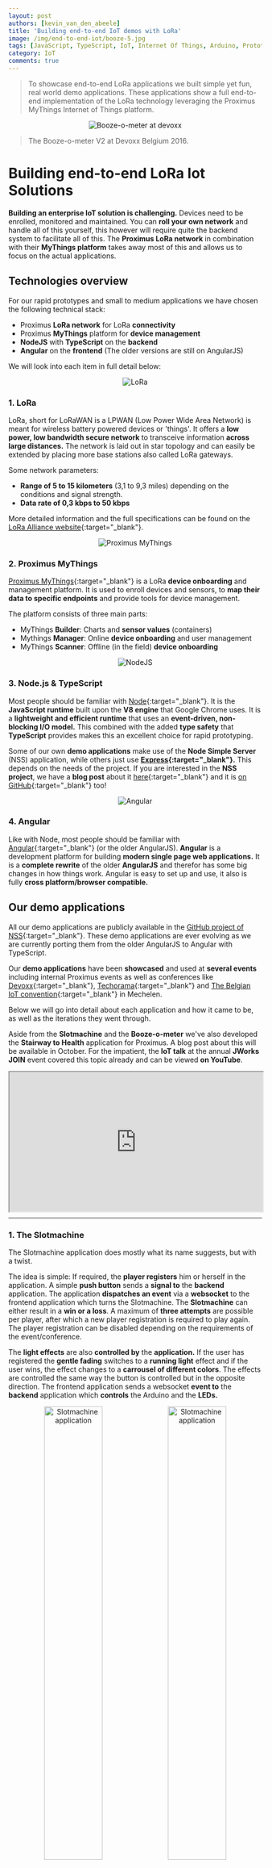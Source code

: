 ```yaml
---
layout: post
authors: [kevin_van_den_abeele]
title: 'Building end-to-end IoT demos with LoRa'
image: /img/end-to-end-iot/booze-5.jpg
tags: [JavaScript, TypeScript, IoT, Internet Of Things, Arduino, Prototyping, Sensors, LoRa, Booze, Node.js, Proximus, MyThings, smart tech, smart, tech, johnny-five, electronics, modem]
category: IoT
comments: true
---
```


>To showcase end-to-end LoRa applications we built simple yet fun, real world demo applications. 
These applications show a full end-to-end implementation of the LoRa technology leveraging the Proximus MyThings Internet of Things platform.

<p style="text-align: center;">
  <img class="image fit" style="width: auto; max-height: 500px; margin:0px auto;" alt="Booze-o-meter at devoxx" src="/img/end-to-end-iot/booze-devoxx.jpg">
</p>

> The Booze-o-meter V2 at Devoxx Belgium 2016.

# Building end-to-end LoRa Iot Solutions 
**Building an enterprise IoT solution is challenging.** Devices need to be enrolled, monitored and maintained.
You can **roll your own network** and handle all of this yourself, this however will require quite the backend system to facilitate all of this.
The **Proximus LoRa network** in combination with their **MyThings platform** takes away most of this and allows us to focus on the actual applications.


## Technologies overview
For our rapid prototypes and small to medium applications we have chosen the following technical stack:
- Proximus **LoRa network** for LoRa **connectivity**
- Proximus **MyThings** platform for **device management**
- **NodeJS** with **TypeScript** on the **backend**
- **Angular** on the **frontend** (The older versions are still on AngularJS)

We will look into each item in full detail below:

<p style="text-align: center;">
  <img class="image fit" style="max-width: 300px; margin:0px auto;" alt="LoRa" src="/img/end-to-end-iot/lora.png">
</p>

### 1. LoRa

LoRa, short for LoRaWAN is a LPWAN (Low Power Wide Area Network) is meant for wireless battery powered devices or 'things'.
It offers a **low power, low bandwidth secure network** to transceive information **across large distances.** The network is laid out in star topology and can easily be extended by placing more base stations also called LoRa gateways.

Some network parameters:
- **Range of 5 to 15 kilometers** (3,1 to 9,3 miles) depending on the conditions and signal strength.
- **Data rate of 0,3 kbps to 50 kbps**

More detailed information and the full specifications can be found on the [LoRa Alliance website](https://www.lora-alliance.org/technology){:target="_blank"}.

<p style="text-align: center;">
  <img class="image fit" style="max-width: 300px; margin:0px auto;" alt="Proximus MyThings" src="/img/end-to-end-iot/mythings.png">
</p>

### 2. Proximus MyThings 

[Proximus MyThings](https://mythings.proximus.be/#/login/){:target="_blank"} is a LoRa **device onboarding** and management platform. 
It is used to enroll devices and sensors, to **map their data to specific endpoints** and provide tools for device management.

The platform consists of three main parts:
- MyThings **Builder**: Charts and **sensor values** (containers)
- Mythings **Manager**: Online **device onboarding** and user management
- MyThings **Scanner**: Offline (in the field) **device onboarding**

<p style="text-align: center;">
  <img class="image fit" style="max-width: 250px; margin:0px auto;" alt="NodeJS" src="/img/end-to-end-iot/node.png">
</p>

### 3. Node.js &amp; TypeScript

Most people should be familiar with [Node](https://nodejs.org/en/){:target="_blank"}.
It is the **JavaScript runtime** built upon the **V8 engine** that Google Chrome uses.
It is a **lightweight and efficient runtime** that uses an **event-driven, non-blocking I/O model.**
This combined with the added **type safety** that **TypeScript** provides makes this an excellent choice for rapid prototyping.

Some of our own **demo applications** make use of the **Node Simple Server** (NSS) application, while others just use **[Express](https://expressjs.com){:target="_blank"}.** This depends on the needs of the project.
If you are interested in the **NSS project**, we have a **blog post** about it [here](http://ordina-jworks.github.io/iot/2017/01/21/Node-with-TypeScript.html){:target="_blank"} and it is [on GitHub](https://github.com/ordina-jworks/NodeSimpleServer){:target="_blank"} too!

<p style="text-align: center;">
  <img class="image fit" style="max-width: 200px; margin:0px auto;" alt="Angular" src="/img/end-to-end-iot/angular.png">
</p>

### 4. Angular

Like with Node, most people should be familiar with [Angular](https://angular.io){:target="_blank"} (or the older AngularJS).
**Angular** is a development platform for building **modern single page web applications.**
It is a **complete rewrite** of the older **AngularJS** and therefor has some big changes in how things work.
Angular is easy to set up and use, it also is fully **cross platform/browser compatible.**


## Our demo applications
All our demo applications are publicly available in the [GitHub project of NSS](https://github.com/ordina-jworks/NodeSimpleServer){:target="_blank"}.
These demo applications are ever evolving as we are currently porting them from the older AngularJS to Angular with TypeScript.

Our **demo applications** have been **showcased** and used at **several events** including internal Proximus events as well as conferences like [Devoxx](https://devoxx.be){:target="_blank"}, [Techorama](https://techorama.be){:target="_blank"} and [The Belgian IoT convention](https://iot-convention.eu/en/home/){:target="_blank"} in Mechelen.

Below we will go into detail about each application and how it came to be, as well as the iterations they went through.

Aside from the **Slotmachine** and the **Booze-o-meter** we've also developed the **Stairway to Health** application for Proximus. 
A blog post about this will be available in October.
For the impatient, the **IoT talk** at the annual **JWorks JOIN** event covered this topic already and can be viewed **on YouTube**.

<div style="position: relative; width: 100%; height: 0; padding-bottom: 55%;">
<iframe src="https://www.youtube.com/embed/BbnwrvfozUs?rel=0" width="100%" height="100%;" style="position: absolute; left: 0; top: 0; bottom: 0; right: 0;"></iframe>
</div>

<hr />

### 1. The Slotmachine
The Slotmachine application does mostly what its name suggests, but with a twist.

The idea is simple:
If required, the **player registers** him or herself in the application.
A simple **push button** sends a **signal to** the **backend** application. 
The application **dispatches an event** via a **websocket** to the frontend application which turns the Slotmachine. 
The **Slotmachine** can either result in a **win or a loss**. 
A maximum of **three attempts** are possible per player, after which a new player registration is required to play again.
The player registration can be disabled depending on the requirements of the event/conference.

The **light effects** are also **controlled by** the **application.**
If the user has registered the **gentle fading** switches to a **running light** effect and if the user wins, the effect changes to a **carrousel of different colors**.
The effects are controlled the same way the button is controlled but in the opposite direction. 
The frontend application sends a websocket **event to** the **backend** application which **controls** the Arduino and the **LEDs.**

<div style="text-align:center; margin:0px auto;">
  <img class="image fit" style="width: 48%; display: inline-block;" alt="Slotmachine application" src="/img/end-to-end-iot/slotmachine-1.jpg">
  <img class="image fit" style="width: 48%; display: inline-block;" alt="Slotmachine application" src="/img/end-to-end-iot/slotmachine-2.jpg">
</div>

> The Slotmachine V1 test setup.

#### V1
The first version was **not LoRa enabled** and used a push button and **Arduino integration** via Johnny-Five to allow interaction. This meant that an Arduino always needed to be connected to the server or laptop that was used as a server.

<p style="text-align: center;">
  <img class="image fit" style="max-width: 650px; margin:0px auto;" alt="Slotmachine application at devoxx 2015" src="/img/end-to-end-iot/slotmachine-devoxx.jpg">
</p>

> The Slotmachine V1 at Devoxx Belgium 2015.

#### V2
The second version of the Slotmachine application swapped out the Arduino and the required wired connection with a **LoRa enabled push button.**

This allowed us to demonstrate the **capabilities** of the **LoRa network** in a fun and engaging way.
The application remained unchanged for the user, and was adapted to be more configurable:
Setting a win chance (up to 100%) and different images/styling for different events.

<hr />

### 2. The Booze-o-meter
The Booze-o-meter application is a drink dispenser that **relays liquid fill level** in the dispenser.
It is a fun example to demonstrate how measuring the fill level of a container can be achieved.
This **idea can be applied** to container in a whole range of different industries and use cases. 
From **oil tanks** to **garbage cans** and to **containers.**

The application setup is extremely similar to the Slotmachine application. 
The **sensors relay** their **data** via the **MyThings platform** to **our backend**, which in turns **dispatches an event** on a websocket so the **frontend** application can **display the change.**

<div style="text-align:center; margin:0px auto;">
  <img class="image fit" style="width: 48%; display: inline-block;" alt="Booze-o-meter application" src="/img/end-to-end-iot/booze-1.jpg">
  <img class="image fit" style="width: 48%; display: inline-block;" alt="Booze-o-meter application" src="/img/end-to-end-iot/booze-2.jpg">
</div>

> The Booze-o-meter V1 test setup with regular water.

<hr />

#### V1
The first version of the Booze-o-meter used **three sensors** that can **detect a liquid** through a thin plastic container. This allowed us to **represent the level** in the container in a **coarse way**: 
- FULL (initial state)
- HIGH (sensor)
- MEDIUM (sensor)
- LOW (sensor)

The sensors have a simple **binary readout**, `true` if liquid is detected, `false` if not.
This data gets represented on the frontend application as the four states as mentioned above.

<hr />

#### V2
<div style="text-align:center; margin:0px auto;">
  <img class="image fit" style="width: 48%; display: inline-block;" alt="Booze-o-meter application" src="/img/end-to-end-iot/booze-3.jpg">
  <img class="image fit" style="width: 48%; display: inline-block;" alt="Booze-o-meter application" src="/img/end-to-end-iot/booze-4.jpg">
</div>

> The Booze-o-meter V2 at Devoxx Belgium 2016 with actual liquor!

The second version of the Booze-o-meter application allowed us to get a more **detailed reading** of the remaining **fluid level** in the container thanks to the addition of an **ultrasonic sensor.** 
This sensor can **measure** the **distance** between itself and a surface, in this case the surface of the liquid in the container.

The application was updated to support this more **granular approach** that is able to show the level in the container accurately to 1%.

## Conclusion

Our demo applications have **served us well** in bringing across the idea of LoRa to customers and other interested developers. 
We will **continue to evolve our demo applications** by adding new features, technologies and keeping them up to date.

### Useful links &amp; further reading
- [LoRa Alliance](https://www.lora-alliance.org/technology){:target="_blank"}
- [Proximus MyThings](https://mythings.proximus.be/#/login/){:target="_blank"}
- [Node Simple Server on GitHub](https://github.com/ordina-jworks/NodeSimpleServer){:target="_blank"}
- [StairWay to Health JOIN Presentation](https://www.youtube.com/watch?v=BbnwrvfozUs&t=21s){:target="_blank"}
- [Angular](https://angular.io){:target="_blank"}
- [NodeJS](https://nodejs.org/en/){:target="_blank"}
- [Express](https://expressjs.com){:target="_blank"}